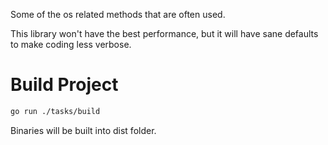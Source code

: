 Some of the os related methods that are often used.

This library won't have the best performance, but it will have sane defaults to make coding less verbose.


# Build Project

```bash
go run ./tasks/build
```

Binaries will be built into dist folder.